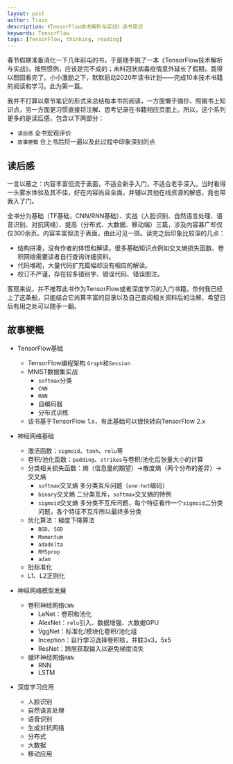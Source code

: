 ```yaml
---
layout: post
author: Train
description: 《TensorFlow技术解析与实战》读书笔记
keywords: TensorFlow
tags: [TensorFlow, thinking, reading]
---
```



春节假期准备消化一下几年前屯的书，于是随手挑了一本《TensorFlow技术解析与实战》。按照惯例，应该是完不成的；未料冠状病毒疫情意外延长了假期，竟得以囫囵看完了。小小激励之下，默默启动2020年读书计划——完成10本技术书籍的阅读和学习。此为第一篇。

我并不打算以章节笔记的形式来总结每本书的阅读，一方面懒于摘抄、照搬书上知识点，另一方面更习惯直接将注解、思考记录在书籍相应页面上。所以，这个系列更多的是读后感，包含以下两部分：

- `读后感` 全书宏观评价
- `故事梗概` 合上书后捋一遍以及此过程中印象深刻的点

## 读后感

一言以蔽之：内容丰富但流于表面，不适合新手入门，不适合老手深入。当时看得一头雾水体验及其不佳，好在内容尚且全面，并辅以其他在线资源的解惑，竟也带我入了门。

全书分为基础（TF基础，CNN/RNN基础）、实战（人脸识别、自然语言处理、语音识别、对抗网络）、提高（分布式、大数据、移动端）三篇，涉及内容甚广却仅仅300余页。内容丰富但流于表面，由此可见一斑。读完之后印象比较深的几点：

- 结构拼凑，没有作者的体悟和解读。很多基础知识点例如交叉熵损失函数、卷积网络需要读者自行查询详细资料。
- 代码堆砌，大量代码扩充篇幅却没有相应的解读。
- 校订不严谨，存在较多错别字、错误代码、错误图注。

客观来说，并不推荐此书作为TensorFlow或者深度学习的入门书籍。奈何我已经上了这条船，只能结合它尚算丰富的目录以及自己查阅相关资料后的注解，希望日后有用之处可以随手一翻。


## 故事梗概

- TensorFlow基础
    - TensorFlow编程架构 `Graph`和`Session`
    - MNIST数据集实战
        - `softmax`分类
        - `CNN`
        - `RNN`
        - 自编码器
        - 分布式训练
    - 该书基于TensorFlow 1.x，有此基础可以很快转向TensorFlow 2.x

- 神经网络基础
    - 激活函数：`sigmoid`、`tanh`、`relu`等
    - 卷积/池化函数：`padding`、`strikes`与卷积/池化后张量大小的计算
    - 分类相关损失函数：熵（信息量的期望）->散度熵（两个分布的差异）->交叉熵
        - `softmax`交叉熵 多分类互斥问题（`one-hot`编码）
        - `binary`交叉熵  二分类互斥，`softmax`交叉熵的特例
        - `sigmoid`交叉熵 多分类不互斥问题，每个特征看作一个`sigmoid`二分类问题，各个特征不互斥所以最终多分类
    - 优化算法：梯度下降算法
        - `BGD`、`SGD`
        - `Momentum`
        - `adadelta`
        - `RMSprop`
        - `adam`
    - 批标准化
    - L1、L2正则化

- 神经网络模型发展
    - 卷积神经网络`CNN`
        - LeNet：卷积和池化
        - AlexNet：`relu`引入、数据增强、大数据GPU
        - VggNet：标准化/模块化卷积/池化组
        - Inception：自行学习选择卷积核，并联3x3，5x5
        - ResNet：跨层获取输入以避免梯度消失
    - 循环神经网络`RNN`
        - RNN
        - LSTM

- 深度学习应用
    - 人脸识别
    - 自然语言处理
    - 语音识别
    - 生成对抗网络
    - 分布式
    - 大数据
    - 移动应用
